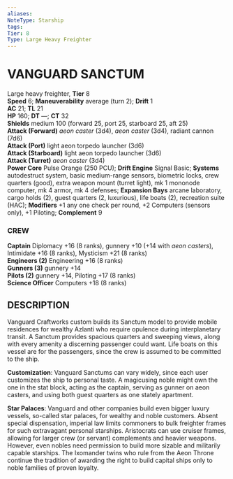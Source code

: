 ```yaml
---
aliases: 
NoteType: Starship
tags: 
Tier: 8
Type: Large Heavy Freighter
---
```

# VANGUARD SANCTUM
Large heavy freighter, **Tier** 8  
**Speed** 6; **Maneuverability** average (turn 2); **Drift** 1  
**AC** 21; **TL** 21  
**HP** 160; **DT** —; **CT** 32  
**Shields** medium 100 (forward 25, port 25, starboard 25, aft 25)  
**Attack (Forward)** _aeon caster_ (3d4), _aeon caster_ (3d4), radiant cannon (7d6)  
**Attack (Port)** light aeon torpedo launcher (3d6)  
**Attack (Starboard)** light aeon torpedo launcher (3d6)  
**Attack (Turret)** _aeon caster_ (3d4)  
**Power Core** Pulse Orange (250 PCU); **Drift Engine** Signal Basic; **Systems** autodestruct system, basic medium-range sensors, biometric locks, crew quarters (good), extra weapon mount (turret light), mk 1 mononode computer, mk 4 armor, mk 4 defenses; **Expansion Bays** arcane laboratory, cargo holds (2), guest quarters (2, luxurious), life boats (2), recreation suite (HAC); **Modifiers** +1 any one check per round, +2 Computers (sensors only), +1 Piloting; **Complement** 9

### CREW

**Captain** Diplomacy +16 (8 ranks), gunnery +10 (+14 with _aeon casters_), Intimidate +16 (8 ranks), Mysticism +21 (8 ranks)  
**Engineers (2)** Engineering +16 (8 ranks)  
**Gunners (3)** gunnery +14  
**Pilots (2)** gunnery +14, Piloting +17 (8 ranks)  
**Science Officer** Computers +18 (8 ranks)

## DESCRIPTION

Vanguard Craftworks custom builds its Sanctum model to provide mobile residences for wealthy Azlanti who require opulence during interplanetary transit. A Sanctum provides spacious quarters and sweeping views, along with every amenity a discerning passenger could want. Life boats on this vessel are for the passengers, since the crew is assumed to be committed to the ship.  
  
**Customization**: Vanguard Sanctums can vary widely, since each user customizes the ship to personal taste. A magicusing noble might own the one in the stat block, acting as the captain, serving as gunner on aeon casters, and using both guest quarters as one stately apartment.  
  
**Star Palaces**: Vanguard and other companies build even bigger luxury vessels, so-called star palaces, for wealthy and noble customers. Absent special dispensation, imperial law limits commoners to bulk freighter frames for such extravagant personal starships. Aristocrats can use cruiser frames, allowing for larger crew (or servant) complements and heavier weapons. However, even nobles need permission to build more sizable and militarily capable starships. The Ixomander twins who rule from the Aeon Throne continue the tradition of awarding the right to build capital ships only to noble families of proven loyalty.
